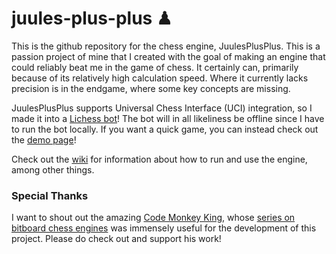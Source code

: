 # juules-plus-plus ♟
This is the github repository for the chess engine, JuulesPlusPlus. This is a passion project of mine that I created with the goal of making an engine that could reliably beat me in the game of chess. It certainly can, primarily because of its relatively high calculation speed. Where it currently lacks precision is in the endgame, where some key concepts are missing.

JuulesPlusPlus supports Universal Chess Interface (UCI) integration, so I made it into a [Lichess bot](https://lichess.org/@/JuulesPlusPlus)! The bot will in all likeliness be offline since I have to run the bot locally. If you want a quick game, you can instead check out the [demo page](https://juules32.github.io/juules-plus-plus/)!

Check out the [wiki](https://github.com/Juules32/juules-plus-plus/wiki) for information about how to run and use the engine, among other things.

### Special Thanks
I want to shout out the amazing [Code Monkey King](https://github.com/maksimKorzh), whose [series on bitboard chess engines](https://www.youtube.com/watch?v=QUNP-UjujBM&list=PLmN0neTso3Jxh8ZIylk74JpwfiWNI76Cs) was immensely useful for the development of this project. Please do check out and support his work!
